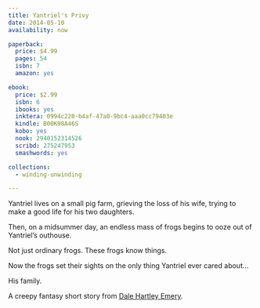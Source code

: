```yaml
---
title: Yantriel's Privy
date: 2014-05-10
availability: now

paperback:
  price: $4.99
  pages: 54
  isbn: 7
  amazon: yes

ebook:
  price: $2.99
  isbn: 6
  ibooks: yes
  inktera: 0994c220-b4af-47a0-9bc4-aaa0cc79403e
  kindle: B00K98A46S
  kobo: yes
  nook: 2940152314526
  scribd: 275247953
  smashwords: yes

collections:
  - winding-unwinding

---
```


Yantriel lives on a small pig farm,
grieving the loss of his wife,
trying to make a good life for his two daughters.

Then,
on a midsummer day,
an endless mass of frogs begins to ooze out of Yantriel’s outhouse.

Not just ordinary frogs.
These frogs know things.

Now the frogs set their sights
on the only thing Yantriel ever cared about...

His family.

A creepy fantasy short story from
[Dale Hartley Emery](http://dalehartleyemery.com/).
